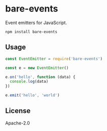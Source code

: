 # bare-events

Event emitters for JavaScript.

```
npm install bare-events
```

## Usage

``` js
const EventEmitter = require('bare-events')

const e = new EventEmitter()

e.on('hello', function (data) {
  console.log(data)
})

e.emit('hello', 'world')
```

## License

Apache-2.0
